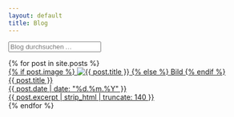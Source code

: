 ```yaml
---
layout: default
title: Blog
---
```


<!-- Suchmaske oben einfügen -->
<form id="site-search" class="blog-search" action="#" autocomplete="off">
  <input id="search-input" type="search" placeholder="Blog durchsuchen …" aria-label="Suche">
</form>

<!-- Optional: Ergebnisse hier ausgeben -->
<div id="search-results"></div>

<div class="blog-grid blog-grid-single">
  {% for post in site.posts %}
    <a class="blog-card" href="{{ post.url | relative_url }}">
      <div class="card-img">
        {% if post.image %}
          <img src="{{ post.image }}" alt="{{ post.title }}">
        {% else %}
          Bild
        {% endif %}
      </div>
      <div class="card-content">
        <div class="card-title">{{ post.title }}</div>
        <time class="card-date" datetime="{{ post.date | date_to_xmlschema }}">
          {{ post.date | date: "%d.%m.%Y" }}
        </time>
        <div class="card-desc">{{ post.excerpt | strip_html | truncate: 140 }}</div>
      </div>
    </a>
  {% endfor %}
</div>


